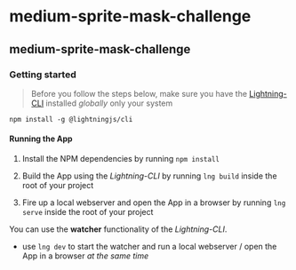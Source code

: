 # medium-sprite-mask-challenge

## medium-sprite-mask-challenge

### Getting started

> Before you follow the steps below, make sure you have the
[Lightning-CLI](https://rdkcentral.github.io/Lightning-CLI/#/) installed _globally_ only your system

```
npm install -g @lightningjs/cli
```

#### Running the App

1. Install the NPM dependencies by running `npm install`

2. Build the App using the _Lightning-CLI_ by running `lng build` inside the root of your project

3. Fire up a local webserver and open the App in a browser by running `lng serve` inside the root of your project


You can use the **watcher** functionality of the _Lightning-CLI_.

- use `lng dev` to start the watcher and run a local webserver / open the App in a browser _at the same time_
